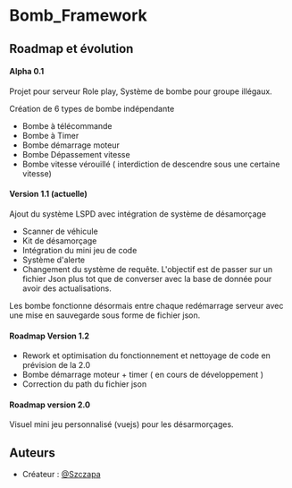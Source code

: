 # Bomb_Framework


## Roadmap et évolution 

#### Alpha 0.1

Projet pour serveur Role play, Système de bombe pour groupe illégaux.

Création de 6 types de bombe indépendante

- Bombe à télécommande
- Bombe à Timer
- Bombe démarrage moteur
- Bombe Dépassement vitesse
- Bombe vitesse vérouillé ( interdiction de descendre sous une certaine vitesse)


#### Version 1.1 (actuelle)

Ajout du système LSPD avec intégration de système de désamorçage

- Scanner de véhicule
- Kit de désamorçage
- Intégration du mini jeu de code 
- Système d'alerte
- Changement du système de requête. L'objectif est de passer sur un fichier Json plus tot que de converser avec la base de donnée pour avoir des actualisations. 

Les bombe fonctionne désormais entre chaque redémarrage serveur avec une mise en sauvegarde sous forme de fichier json.


#### Roadmap Version 1.2
- Rework et optimisation du fonctionnement et nettoyage de code en prévision de la 2.0
- Bombe démarrage moteur + timer ( en cours de développement )
- Correction du path du fichier json

#### Roadmap version 2.0 
 Visuel mini jeu personnalisé (vuejs) pour les désarmorçages.


## Auteurs
- Créateur : [@Szczapa](https://github.com/Szczapa)